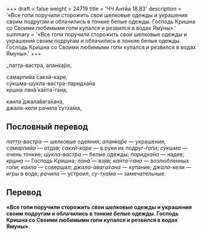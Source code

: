 +++
draft = false
weight = 24719
title = 'ЧЧ Антйа 18.83'
description = '«Все гопи поручили сторожить свои шелковые одежды и украшения своим подругам и облачились в тонкие белые одежды. Господь Кришна со Своими любимыми гопи купался и резвился в водах Ямуны».'
summary = '«Все гопи поручили сторожить свои шелковые одежды и украшения своим подругам и облачились в тонкие белые одежды. Господь Кришна со Своими любимыми гопи купался и резвился в водах Ямуны».'
+++

_пат̣т̣а-вастра, алан̇ка̄ре,  
  
самарпийа̄ сакхӣ-каре,  
сӯкшма-ш́укла-вастра-паридха̄на  
кр̣шн̣а лан̃а̄ ка̄нта̄-ган̣а,  
  
каила̄ джала̄вага̄хана,  
джала-кели рачила̄ сут̣ха̄ма_

## Пословный перевод

_пат̣т̣а_\-_вастра_ — шелковые одеяния; _алан̇ка̄ре_ — украшения; _самарпийа̄_ — отдав; _сакхӣ_\-_каре_ — в руки их подруг-_гопи_; _сӯкшма_ — очень тонкие; _ш́укла_\-_вастра_ — белые одежды; _паридха̄на_ — надев; _кр̣шн̣а_ — Господь Кришна; _лан̃а̄_ — взяв; _ка̄нта̄_\-_ган̣а_ — возлюбленных _гопи_; _каила̄_ — совершал; _джала_\-_авага̄хана_ — купание; _джала_\-_кели_ — игры в воде; _рачила̄_ — устроил; _су_\-_т̣ха̄ма_ — замечательные.

## Перевод

**«Все гопи поручили сторожить свои шелковые одежды и украшения своим подругам и облачились в тонкие белые одежды. Господь Кришна со Своими любимыми гопи купался и резвился в водах Ямуны».**
